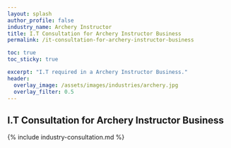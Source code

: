 ```yaml
---
layout: splash 
author_profile: false 
industry_name: Archery Instructor
title: I.T Consultation for Archery Instructor Business
permalink: /it-consultation-for-archery-instructor-business

toc: true
toc_sticky: true

excerpt: "I.T required in a Archery Instructor Business."
header:
  overlay_image: /assets/images/industries/archery.jpg
  overlay_filter: 0.5 
---
```


## I.T Consultation for Archery Instructor Business

{% include industry-consultation.md %}
